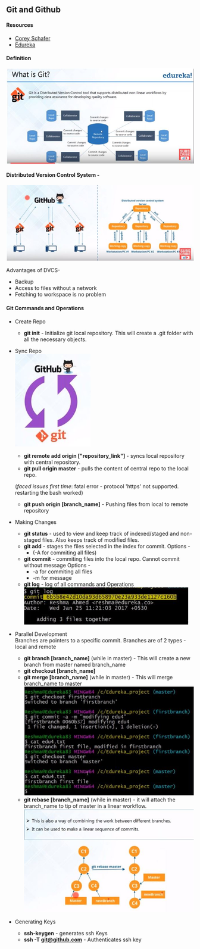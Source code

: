 ## Git and Github

#### Resources 
* [Corey Schafer](https://www.youtube.com/watch?v=HVsySz-h9r4)
* [Edureka](https://www.youtube.com/watch?v=xuB1Id2Wxak&t=2859s)

#### Definition

![What is git](git2.jpg)


#### Distributed Version Control System -  

  ![Distributed version Control](git1.jpg)

Advantages of DVCS-

* Backup
* Access to files without a network
* Fetching to workspace is no problem

#### Git Commands and Operations

* Create Repo
  * **git init** - Initialize git local repository. This will      create a .git folder with all the necessary objects.
* Sync Repo  
 ![Sync repo](git3.jpg)

   * **git remote add origin ["repository_link"]** - syncs local repository with central repository.
   * **git pull origin master** - pulls the content of central repo to the local repo.

   (_faced issues first time_: fatal error - protocol 'https' not supported. restarting the bash worked)
   * **git push origin [branch_name]** - Pushing files from local to remote repository

* Making Changes
  * **git status** - used to view and keep track of indexed/staged and non-staged files. Also keeps track of modified files.
  * **git add** - stages the files selected in the index for commit.
 Options -
    * (-A for commiting all files)
  * **git commit** - commiting files into the local repo. Cannot commit without message
 Options -
    * -a for commiting all files
    * -m for message
  * **git log** - log of all commands and Operations  
 ![log](git4.jpg)  

* Parallel Development  
 Branches are pointers to a specific commit. Branches are of 2 types - local and remote

   * **git branch [branch_name]** (while in master) - This will create a new branch from master named branch_name
   * **git checkout [branch_name]**
   * **git merge [branch_name]** (while in master) - This will merge branch_name to master
   ![merge consequences](git5.jpg)
   * **git rebase [branch_name]** (while in master) - it will attach the branch_name to tip of master in a linear workflow.  
   ![Rebase](git6.jpg)

* Generating Keys
  * **ssh-keygen** - generates ssh Keys
  * **ssh -T git@github.com** - Authenticates ssh key  
